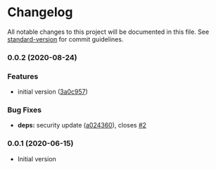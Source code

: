 # Changelog

All notable changes to this project will be documented in this file. See [standard-version](https://github.com/conventional-changelog/standard-version) for commit guidelines.

### 0.0.2 (2020-08-24)


### Features

* initial version ([3a0c957](https://github.com/ckxng/acardbot-cli/commit/3a0c957da1a306de9649d88203ae9f296818d3c1))


### Bug Fixes

* **deps:** security update ([a024360](https://github.com/ckxng/acardbot-cli/commit/a024360077f5514f18867055b6eb253ee27ebabd)), closes [#2](https://github.com/ckxng/acardbot-cli/issues/2)

### 0.0.1 (2020-06-15)

- Initial version
